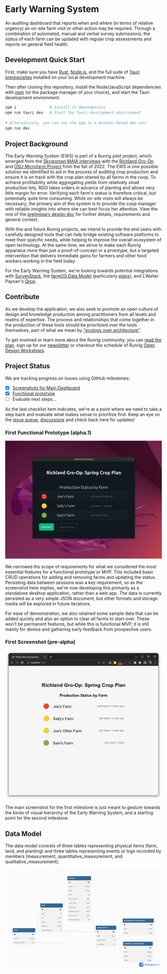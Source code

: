 # Early Warning System
An auditing dashboard that reports when and where (in terms of relative urgency) an on-site farm visit or other action may be required. Through a combination of automated, manual and verbal survey submissions, the status of each farm can be updated with regular crop assessments and reports on general field health.

## Development Quick Start
First, make sure you have [Rust], [Node.js], and the full suite of [Tauri prerequisites] installed on your local development machine.

Then after cloning this repository, install the Node/JavaScript dependencies with [npm] (or the package manager of your choice), and start the Tauri development environment:

```sh
npm i               # Install JS dependencies
npm run tauri dev   # Start the Tauri development environment

# Alternatively, you can run the app in a browser-based dev env:
npm run dev
```

## Project Background
The Early Warning System (EWS) is part of a Runrig pilot project, which emerged from the [Skywoman MAIA interviews] with the [Richland Gro-Op] and [OSU Microfarm Project] from the fall of 2022. The EWS is one possible solution we identified to aid in the process of auditing crop production and ensure it is on track with the crop plan shared by all farms in the coop. To achieve profitability while aggregating yields from relatively small production lots, RGO takes orders in advance of planting and allows very little margin for error. Verifying each farm's status is therefore critical, but potentially quite time consuming. While on-site visits will always be necessary, the primary aim of this system is to provide the coop manager with reliable insights into where she can best focus her attention. View the rest of the [preliminary design doc] for further details, requirements and general context.

With this and future Runrig projects, we intend to provide the end users with carefully designed tools that can help bridge existing software platforms to meet their specific needs, while helping to improve the overall ecosystem of open technology. At the same time, we strive to make each Runrig apparatus more than just a proof-of-concept or a prototype, but a targeted intervention that delivers immediate gains for farmers and other food workers working in the field today.

For the Early Warning System, we're looking towards potential integrations with [SurveyStack], the [farmOS Data Model] (particularly [plans]), and L'Atelier Paysan's [Qrop].

## Contribute
As we develop the application, we also seek to promote an open culture of design and knowledge production among practitioners from all levels and realms of expertise. The process and relationships that come together in the production of these tools should be prioritized over the tools themselves, part of what we mean by ["ecology over architecture"].

To get involved or learn more about the Runrig community, you can [read the plan], sign up for our [newsletter] or checkout the schedule of Runrig [Open Design Workshops].

## Project Status
We are tracking progress on issues using GitHub milestones:

- [x] [Screenshots for Main Dashboard]
- [x] [Functional prototype]
- [ ] Evaluate next steps...

As the last checklist item indicates, we're at a point where we need to take a step back and evaluate what makes sense to prioritize first. Keep an eye on the [issue queue], [discussions] and check back here for updates!

### First Functional Prototype (alpha.1)
![A list of farms for a coop's crop plan, showing color-coded status indicators like the screenshot below, but also with a button to add another farm, cleaner styles and presented in dark mode. It is also in a standalone application window, rather than the browser.](images/EWS_screenshot_2023-10-01.png)

We narrowed ths scope of requirements for what we considered the most essential features for a functional prototype or MVP. This included basic CRUD operations for adding and removing farms and updating the status. Persisting data between sessions was a key requirement, so as the screenshot here implies, we're now developing this primarily as a standalone desktop application, rather than a web app. The data is currently persisted as a very simple JSON document, but other formats and storage media will be explored in future iterations.

For ease of demonstration, we also retained some sample data that can be added quickly and also an option to clear all farms to start over. These won't be permanent features, but while this is functional MVP, it is still mainly for demos and gathering early feedback from prospective users.

### First Screenshot (pre-alpha)
![A list of farms for a coop's crop plan, showing for each farm a color-coded red, yellow or green status icon and the date of their last status report, all sorted by relative urgency.](images/first-mockup-screenshot.png)

The main screenshot for the first milestone is just meant to gesture towards the kinds of visual hierarchy of the Early Warning System, and a starting point for the second milestone.

## Data Model
The data model consists of three tables representing physical items (farm, land, and planting) and three tables representing events or logs recorded by members (measurement, quantitative_measurement, and qualitative_measurement).

![Data model of the RGO app](images/data_model.png)

[Skywoman MAIA interviews]: https://github.com/skywoman/multifarm-aggregation-info-arch
[Richland Gro-Op]: https://richlandgro-op.com/
[OSU Microfarm Project]: https://osumarion.osu.edu/alumni-initiatives/initiatives/microfarm.html
[preliminary design doc]: https://github.com/runrig-coop/open-design-workshops/blob/c1f588d92bf1627dce6f5b80ab9eceacef0630a5/rgo-crop-plan-auditing/README.md
[SurveyStack]: https://surveystack.io
[farmOS Data Model]: https://farmos.org/model
[plans]: https://farmos.org/model/type/plan
[Qrop]: https://qrop.frama.io/
["ecology over architecture"]: https://runrig.org/overview.html#ecology-over-architecture
[read the plan]: https://runrig.org/overview.html
[newsletter]: https://buttondown.email/runrig
[Open Design Workshops]: https://github.com/runrig-coop/open-design-workshops
[Screenshots for Main Dashboard]: https://github.com/runrig-coop/early-warning-system/milestone/1
[Functional prototype]: https://github.com/runrig-coop/early-warning-system/milestone/2
[issue queue]: https://github.com/runrig-coop/early-warning-system/issues
[discussions]: https://github.com/runrig-coop/early-warning-system/discussions
[Rust]: https://www.rust-lang.org/
[Node.js]: https://nodejs.org/
[Tauri prerequisites]: https://tauri.app/v1/guides/getting-started/prerequisites
[npm]: https://www.npmjs.com/
